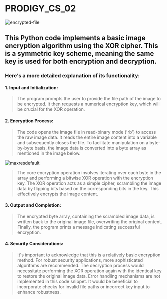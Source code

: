 # PRODIGY_CS_02
![encrypted-file](https://github.com/soheilsheikh/PRODIGY_CS_02/assets/96125177/ec6d5eff-798d-47de-b940-6d7f9b2d8b1d)

## This Python code implements a basic image encryption algorithm using the XOR cipher. This is a symmetric key scheme, meaning the same key is used for both encryption and decryption. 

### Here's a more detailed explanation of its functionality:
#### 1. Input and Initialization:
>The program prompts the user to provide the file path of the image to be encrypted.
>It then requests a numerical encryption key, which will be crucial for the XOR operation.
#### 2. Encryption Process:
 > The code opens the image file in read-binary mode ('rb') to access the raw image data.
 > It reads the entire image content into a variable and subsequently closes the file.
 > To facilitate manipulation on a byte-by-byte basis, the image data is converted into a byte array as mentioned in the image below.

![maxresdefault](https://github.com/soheilsheikh/PRODIGY_CS_02/assets/96125177/191121f8-ad48-467c-b4c9-816fbfec789a)

 > The core encryption operation involves iterating over each byte in the array and performing a bitwise XOR operation with the encryption key.
 > The XOR operation acts as a simple cipher, scrambling the image data by flipping bits based on the corresponding bits in the key. This effectively encrypts the image content.
#### 3. Output and Completion:
 > The encrypted byte array, containing the scrambled image data, is written back to the original image file, overwriting the original content.
 > Finally, the program prints a message indicating successful encryption.

#### 4. Security Considerations:
 > It's important to acknowledge that this is a relatively basic encryption method. For robust security applications, more sophisticated algorithms are recommended.
 > The decryption process would necessitate performing the XOR operation again with the identical key to restore the original image data.
 > Error handling mechanisms are not implemented in this code snippet.
 > It would be beneficial to incorporate checks for invalid file paths or incorrect key input to enhance robustness.

